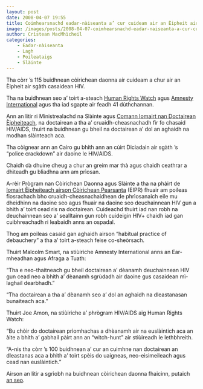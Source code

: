 ```yaml
---
layout: post
date: 2008-04-07 19:55
title: Coimhearsnachd eadar-nàiseanta a’ cur cuideam air an Èipheit air sgàth casaidean HIV/AIDS
image: /images/posts/2008-04-07-coimhearsnachd-eadar-naiseanta-a-cur-cuideam-air-an-eipheit-air-sgsth-s-casaidean-hiv-aids.webp
author: Crìstean MacMhìcheil
categories:
    - Eadar-nàiseanta
    - Lagh
    - Poileataigs
    - Slàinte
---
```


Tha còrr ’s 115 buidhnean còirichean daonna air cuideam a chur air an Èipheit air sgàth casaidean HIV.

Tha na buidhnean seo a’ toirt a-steach [Human Rights Watch](http://www.hrw.org/ "Làrach-lìn Human Rights Watch") agus [Amnesty International](http://www.amnesty.org/ "Làrach-lìn Amnesty International") agus tha iad sgapte air feadh 41 dùthchannan.

Ann an litir ri Ministrealachd na Slàinte agus [Comann Iomairt nan Doctairean Èipheiteach](http://www.ems.org.eg/ "Làrach-lìn Comann Iomairt nan Doctairean Èipheiteach"), na doctairean a tha a’ cruaidh-cheasnachadh fìr fo chasaid HIV/AIDS, thuirt na buidhnean gu bheil na doctairean a’ dol an aghaidh na modhan slàinteach aca.

Tha còignear ann an Cairo gu bhith ann an cùirt Diciadain air sgàth ’s “police crackdown” air daoine le HIV/AIDS.

Chaidh dà dhuine dheug a chur an greim mar thà agus chaidh ceathrar a dhìteadh gu bliadhna ann am prìosan.

A-rèir Prògram nan Còirichean Daonna agus Slàinte a tha na phàirt de [Iomairt Èipheiteach airson Còirichean Pearsanta](http://www.eipr.org/en/ "Làrach-lìn an EIPR") (EIPR) fhuair am poileas fiosrachach bho cruaidh-cheasnachaidhean de phrìosanaich eile mu dheidhinn na daoine seo agus fhuair na daoine seo deuchainnean HIV gun a bhith a’ toirt cead ris na doctairean. Cuideachd thuirt iad nan robh na deuchainnean seo a’ sealltainn gun robh cuideigin HIV+ chaidh iad gan cuibhreachadh ri leabaidh anns an ospadal.

Thog am poileas casaid gan aghaidh airson “habitual practice of debauchery” a tha a’ toirt a-steach feise co-sheòrsach.

Thuirt Malcolm Smart, na stiùiriche Amnesty International anns an Ear-mheadhan agus Afraga a Tuath:

“Tha e neo-thaitneach gu bheil doctairean a’ dèanamh deuchainnean HIV gun cead neo a bhith a’ dèanamh sgrùdadh air daoine gus casaidean mì-laghail dearbhadh.”

“Tha doctairean a tha a’ dèanamh seo a’ dol an aghaidh na dleastanasan bunaiteach aca.”

Thuirt Joe Amon, na stiùiriche a’ phrògram HIV/AIDS aig Human Rights Watch:

“Bu chòir do doctairean prìomhachas a dhèanamh air na euslàintich aca an àite a bhith a’ gabhail pàirt ann an “witch-hunt” air stiùireadh le lethbhreith.

“A-nis tha còrr ’s 100 buidhnean a’ cur an cuimhne nan doctairean an dleastanas aca a bhith a’ toirt spèis do uaigneas, neo-eisimeileach agus cead nan euslàintich.”

Airson an litir a sgrìobh na buidhnean còirichean daonna fhaicinn, putaich [an seo](http://hrw.org/english/docs/2008/04/07/egypt18439.htm "Làrach-lìn Human Rights Watch").
